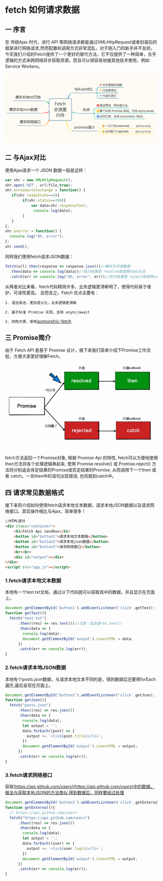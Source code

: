 # fetch 如何请求数据

## 一 序言

在 传统Ajax 时代，进行 API 等网络请求都是通过XMLHttpRequest或者封装后的框架进行网络请求,然而配置和调用方式非常混乱，对于刚入门的新手并不友好。今天我们介绍的Fetch提供了一个更好的替代方法，它不仅提供了一种简单，合乎逻辑的方式来跨网络异步获取资源，而且可以很容易地被其他技术使用，例如 Service Workers。

![思维导图](./images/思维导图.png)

## 二 与Ajax对比

使用Ajax请求一个 JSON 数据一般是这样：

```javascript
var xhr = new XMLHttpRequest();
xhr.open('GET', url/file,true);
xhr.onreadystatechange = function() {
   if(xhr.readyState==4){
        if(xhr.status==200){
            var data=xhr.responseText;
             console.log(data);
        }
   }
};
xhr.onerror = function() {
  console.log("Oh, error");
};
xhr.send();
```

同样我们使用fetch请求JSON数据：

```javascript
fetch(url).then(response => response.json())//解析为可读数据
  .then(data => console.log(data))//执行结果是 resolve就调用then方法
  .catch(err => console.log("Oh, error", err))//执行结果是 reject就调用catch方法
```

从两者对比来看，fetch代码精简许多，业务逻辑更清晰明了，使得代码易于维护，可读性更高。
总而言之，Fetch 优点主要有：

`1. 语法简洁，更加语义化，业务逻辑更清晰`

`2. 基于标准 Promise 实现，支持 async/await`

`3. 同构方便，使用`[isomorphic-fetch](https://github.com/matthew-andrews/isomorphic-fetch)

## 三 Promise简介

由于 Fetch API 是基于 Promise 设计，接下来我们简单介绍下Promise工作流程，方便大家更好理解Fetch。

![Promise](./images/Promise.png)

fetch方法返回一个Promise对象, 根据 Promise Api 的特性, fetch可以方便地使用then方法将各个处理逻辑串起来, 使用 Promise.resolve() 或 Promise.reject() 方法将分别返会肯定结果的Promise或否定结果的Promise, 从而调用下一个then 或者 catch。一旦then中的语句出现错误, 也将跳到catch中。

## 四 请求常见数据格式

接下来将介绍如何使用fetch请求本地文本数据，请求本地JSON数据以及请求网络接口。其实操作相比与Ajax，简单很多！

```html
//HTML部分
<div class="container">
    <h1>Fetch Api sandbox</h1>
    <button id="button1">请求本地文本数据</button>
    <button id="button2">请求本地json数据</button>
    <button id="button3">请求网络接口</button>
    <br><br>
    <div id="output"></div>
</div>
<script src="app.js"></script>
```

### 1.fetch请求本地文本数据

本地有一个test.txt文档，通过以下代码就可以获取其中的数据，并且显示在页面上。

```javascript
document.getElementById('button1').addEventListener('click',getText);
function getText(){
  fetch("test.txt")
      .then((res) => res.text())//注意：此处是res.text()
      .then(data => {
        console.log(data);
        document.getElementById('output').innerHTML = data;
      })
      .catch(err => console.log(err));
}
```

### 2.fetch请求本地JSON数据

本地有个posts.json数据，与请求本地文本不同的是，得到数据后还要用forEach遍历,最后呈现在页面上。

```javascript
document.getElementById('button2').addEventListener('click',getJson);
function getJson(){
  fetch("posts.json")
      .then((res) => res.json())
      .then(data => {
        console.log(data);
        let output = '';
        data.forEach((post) => {
          output += `<li>${post.title}</li>`;
        })
        document.getElementById('output').innerHTML = output;
      })
      .catch(err => console.log(err));
}
```

### 3.fetch请求网络接口

获取[https://api.github.com/users](https://api.github.com/users)中的数据，做法与获取本地JSON的方法类似,得到数据后，同样要经过处理

```javascript
document.getElementById('button3').addEventListener('click',getExternal);
function getExternal(){
  // https://api.github.com/users
  fetch("https://api.github.com/users")
      .then((res) => res.json())
      .then(data => {
        console.log(data);
        let output = '';
        data.forEach((user) => {
          output += `<li>${user.login}</li>`;
        })
        document.getElementById('output').innerHTML = output;
      })
      .catch(err => console.log(err));
}
```

